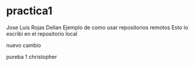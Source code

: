 # practica1
Jose Luis Rojas Dellan
Ejemplo de como usar repositorios remotos
Esto lo escribi en el repositorio local

nuevo cambio 

pureba 1 christopher